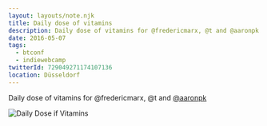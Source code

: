```yaml
---
layout: layouts/note.njk
title: Daily dose of vitamins
description: Daily dose of vitamins for @fredericmarx, @t and @aaronpk
date: 2016-05-07
tags:
  - btconf
  - indiewebcamp
twitterId: 729049271174107136
location: Düsseldorf
---
```

Daily dose of vitamins for @fredericmarx, @t and [@aaronpk](https://aaronparecki.com/2016/05/07/24/)

![Daily Dose if Vitamins](/assets/img/posts/20160507_vitamins.jpg)
